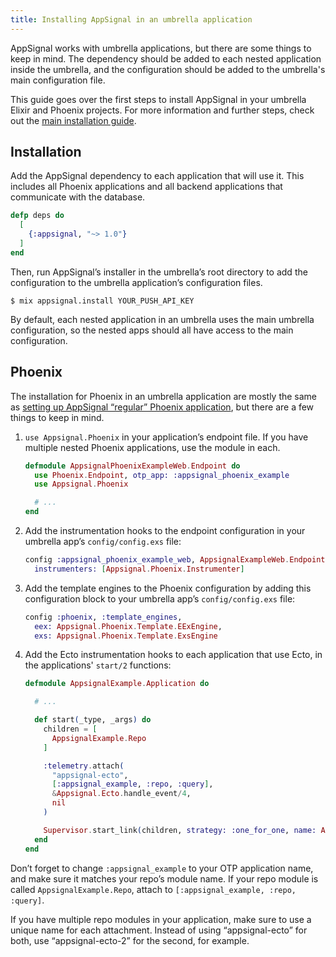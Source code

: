 ```yaml
---
title: Installing AppSignal in an umbrella application
---
```


AppSignal works with umbrella applications, but there are some things to keep in mind. The dependency should be added to each nested application inside the umbrella, and the configuration should be added to the umbrella's main configuration file.

This guide goes over the first steps to install AppSignal in your umbrella Elixir and Phoenix projects. For more information and further steps, check out the [main installation guide](/elixir/1.x/installation.html).

## Installation

Add the AppSignal dependency to each application that will use it. This includes all Phoenix applications and all backend applications that communicate with the database.

```elixir
defp deps do
  [
    {:appsignal, "~> 1.0"}
  ]
end
```

Then, run AppSignal’s installer in the umbrella’s root directory to add the configuration to the umbrella application’s configuration files.

    $ mix appsignal.install YOUR_PUSH_API_KEY

By default, each nested application in an umbrella uses the main umbrella configuration, so the nested apps should all have access to the main configuration.

## Phoenix

The installation for Phoenix in an umbrella application are mostly the same as [setting up AppSignal “regular” Phoenix application](/elixir/1.x/integrations/phoenix.html), but there are a few things to keep in mind.

1. `use Appsignal.Phoenix` in your application’s endpoint file. If you have multiple nested Phoenix applications, use the module in each.

    ```elixir
    defmodule AppsignalPhoenixExampleWeb.Endpoint do
      use Phoenix.Endpoint, otp_app: :appsignal_phoenix_example
      use Appsignal.Phoenix

      # ...
    end
    ```

2. Add the instrumentation hooks to the endpoint configuration in your umbrella app’s `config/config.exs` file:

    ```elixir
    config :appsignal_phoenix_example_web, AppsignalExampleWeb.Endpoint,
      instrumenters: [Appsignal.Phoenix.Instrumenter]
    ```

3. Add the template engines to the Phoenix configuration by adding this configuration block to your umbrella app’s `config/config.exs` file:

    ```elixir
    config :phoenix, :template_engines,
      eex: Appsignal.Phoenix.Template.EExEngine,
      exs: Appsignal.Phoenix.Template.ExsEngine
    ```

4. Add the Ecto instrumentation hooks to each application that use Ecto, in the applications' `start/2` functions:

    ```elixir
    defmodule AppsignalExample.Application do

      # ...

      def start(_type, _args) do
        children = [
          AppsignalExample.Repo
        ]

        :telemetry.attach(
          "appsignal-ecto",
          [:appsignal_example, :repo, :query],
          &Appsignal.Ecto.handle_event/4,
          nil
        )

        Supervisor.start_link(children, strategy: :one_for_one, name: AppsignalExample.Supervisor)
      end
    end
    ```

Don’t forget to change `:appsignal_example` to your OTP application name, and make sure it matches your repo’s module name. If your repo module is called `AppsignalExample.Repo`, attach to `[:appsignal_example, :repo, :query]`.

If you have multiple repo modules in your application, make sure to use a unique name for each attachment. Instead of using “appsignal-ecto” for both, use “appsignal-ecto-2” for the second, for example.
